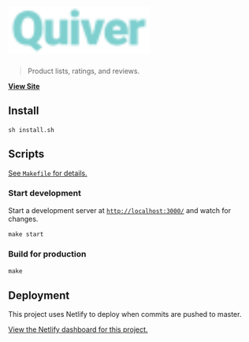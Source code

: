 
# <img src=src/assets/quiver.svg height=96>

> Product lists, ratings, and reviews.

[**View Site**](https://quiver.netlify.com/)

## Install

```
sh install.sh
```

## Scripts

[See `Makefile` for details.](Makefile)

### Start development

Start a development server at [`http://localhost:3000/`](http://localhost:3000/) and watch for changes.

```
make start
```

### Build for production

```
make
```

## Deployment

This project uses Netlify to deploy when commits are pushed to master.

[View the Netlify dashboard for this project.](https://app.netlify.com/sites/quiver)
